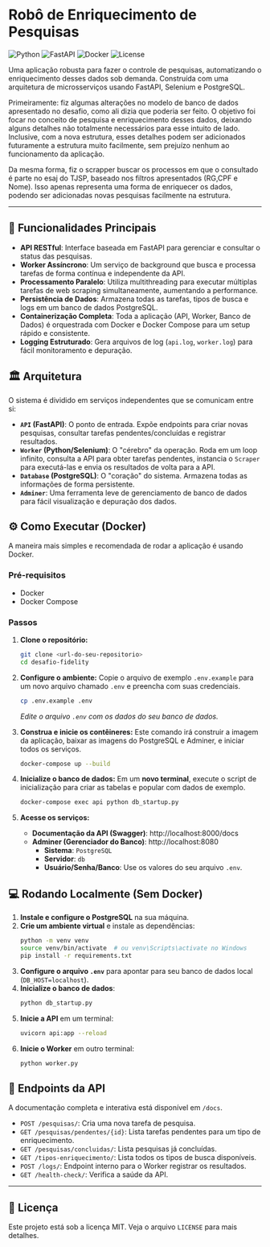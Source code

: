 # Robô de Enriquecimento de Pesquisas

![Python](https://img.shields.io/badge/Python-3.11-blue.svg)
![FastAPI](https://img.shields.io/badge/FastAPI-0.100-green.svg)
![Docker](https://img.shields.io/badge/Docker-24.0-blue.svg)
![License](https://img.shields.io/badge/License-MIT-yellow.svg)

Uma aplicação robusta para fazer o controle de pesquisas, automatizando o enriquecimento desses dados sob demanda. Construída com uma arquitetura de microsserviços usando FastAPI, Selenium e PostgreSQL.

Primeiramente: fiz algumas alterações no modelo de banco de dados apresentado no desafio, como ali dizia que poderia ser feito. O objetivo foi focar no conceito de pesquisa e enriquecimento desses dados, deixando alguns detalhes não totalmente necessários para esse intuito de lado. Inclusive, com a nova estrutura, esses detalhes podem ser adicionados futuramente a estrutura muito facilmente, sem prejuízo nenhum ao funcionamento da aplicação.

Da mesma forma, fiz o scrapper buscar os processos em que o consultado é parte no esaj do TJSP, baseado nos filtros apresentados (RG,CPF e Nome). Isso apenas representa uma forma de enriquecer os dados, podendo ser adicionadas novas pesquisas facilmente na estrutura.

---

## 🚀 Funcionalidades Principais

*   **API RESTful**: Interface baseada em FastAPI para gerenciar e consultar o status das pesquisas.
*   **Worker Assíncrono**: Um serviço de background que busca e processa tarefas de forma contínua e independente da API.
*   **Processamento Paralelo**: Utiliza multithreading para executar múltiplas tarefas de web scraping simultaneamente, aumentando a performance.
*   **Persistência de Dados**: Armazena todas as tarefas, tipos de busca e logs em um banco de dados PostgreSQL.
*   **Containerização Completa**: Toda a aplicação (API, Worker, Banco de Dados) é orquestrada com Docker e Docker Compose para um setup rápido e consistente.
*   **Logging Estruturado**: Gera arquivos de log (`api.log`, `worker.log`) para fácil monitoramento e depuração.

## 🏛️ Arquitetura

O sistema é dividido em serviços independentes que se comunicam entre si:

*   **`API` (FastAPI)**: O ponto de entrada. Expõe endpoints para criar novas pesquisas, consultar tarefas pendentes/concluídas e registrar resultados.
*   **`Worker` (Python/Selenium)**: O "cérebro" da operação. Roda em um loop infinito, consulta a API para obter tarefas pendentes, instancia o `Scraper` para executá-las e envia os resultados de volta para a API.
*   **`Database` (PostgreSQL)**: O "coração" do sistema. Armazena todas as informações de forma persistente.
*   **`Adminer`**: Uma ferramenta leve de gerenciamento de banco de dados para fácil visualização e depuração dos dados.

## ⚙️ Como Executar (Docker)

A maneira mais simples e recomendada de rodar a aplicação é usando Docker.

### Pré-requisitos

*   Docker
*   Docker Compose

### Passos

1.  **Clone o repositório:**
    ```bash
    git clone <url-do-seu-repositorio>
    cd desafio-fidelity
    ```

2.  **Configure o ambiente:**
    Copie o arquivo de exemplo `.env.example` para um novo arquivo chamado `.env` e preencha com suas credenciais.
    ```bash
    cp .env.example .env
    ```
    *Edite o arquivo `.env` com os dados do seu banco de dados.*

3.  **Construa e inicie os contêineres:**
    Este comando irá construir a imagem da aplicação, baixar as imagens do PostgreSQL e Adminer, e iniciar todos os serviços.
    ```bash
    docker-compose up --build
    ```

4.  **Inicialize o banco de dados:**
    Em um **novo terminal**, execute o script de inicialização para criar as tabelas e popular com dados de exemplo.
    ```bash
    docker-compose exec api python db_startup.py
    ```

5.  **Acesse os serviços:**
    *   **Documentação da API (Swagger)**: http://localhost:8000/docs
    *   **Adminer (Gerenciador do Banco)**: http://localhost:8080
        *   **Sistema**: `PostgreSQL`
        *   **Servidor**: `db`
        *   **Usuário/Senha/Banco**: Use os valores do seu arquivo `.env`.

## 💻 Rodando Localmente (Sem Docker)

1.  **Instale e configure o PostgreSQL** na sua máquina.
2.  **Crie um ambiente virtual** e instale as dependências:
    ```bash
    python -m venv venv
    source venv/bin/activate  # ou venv\Scripts\activate no Windows
    pip install -r requirements.txt
    ```
3.  **Configure o arquivo `.env`** para apontar para seu banco de dados local (`DB_HOST=localhost`).
4.  **Inicialize o banco de dados**:
    ```bash
    python db_startup.py
    ```
5.  **Inicie a API** em um terminal:
    ```bash
    uvicorn api:app --reload
    ```
6.  **Inicie o Worker** em outro terminal:
    ```bash
    python worker.py
    ```

## 📝 Endpoints da API

A documentação completa e interativa está disponível em `/docs`.

*   `POST /pesquisas/`: Cria uma nova tarefa de pesquisa.
*   `GET /pesquisas/pendentes/{id}`: Lista tarefas pendentes para um tipo de enriquecimento.
*   `GET /pesquisas/concluidas/`: Lista pesquisas já concluídas.
*   `GET /tipos-enriquecimento/`: Lista todos os tipos de busca disponíveis.
*   `POST /logs/`: Endpoint interno para o Worker registrar os resultados.
*   `GET /health-check/`: Verifica a saúde da API.

---

## 📄 Licença

Este projeto está sob a licença MIT. Veja o arquivo `LICENSE` para mais detalhes.
